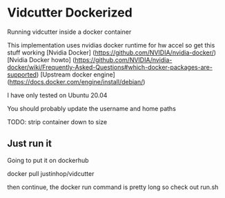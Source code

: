# Vidcutter Dockerized
Running vidcutter inside a docker container

This implementation uses nvidias docker runtime for hw accel
so get this stuff working
[Nvidia Docker] (https://github.com/NVIDIA/nvidia-docker/)
[Nvidia Docker howto] (https://github.com/NVIDIA/nvidia-docker/wiki/Frequently-Asked-Questions#which-docker-packages-are-supported)
[Upstream docker engine] (https://docs.docker.com/engine/install/debian/)

I have only tested on Ubuntu 20.04

You should probably update the username and home paths

TODO: strip container down to size

## Just run it
Going to put it on dockerhub


docker pull justinhop/vidcutter


then continue, the docker run command is pretty long so check out run.sh
